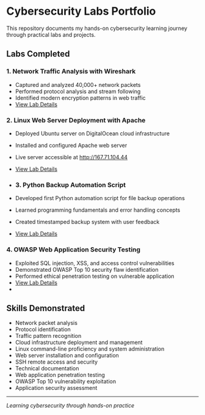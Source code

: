 # Cybersecurity Labs Portfolio

This repository documents my hands-on cybersecurity learning journey through practical labs and projects.

## Labs Completed

### 1. Network Traffic Analysis with Wireshark
- Captured and analyzed 40,000+ network packets
- Performed protocol analysis and stream following
- Identified modern encryption patterns in web traffic
- [View Lab Details](./wireshark-lab/)

### 2. Linux Web Server Deployment with Apache
- Deployed Ubuntu server on DigitalOcean cloud infrastructure
- Installed and configured Apache web server
- Live server accessible at http://167.71.104.44
- [View Lab Details](./linux-apache-lab/)

- ### 3. Python Backup Automation Script
- Developed first Python automation script for file backup operations
- Learned programming fundamentals and error handling concepts
- Created timestamped backup system with user feedback
- [View Lab Details](./python-backup-lab/)

### 4. OWASP Web Application Security Testing
- Exploited SQL injection, XSS, and access control vulnerabilities
- Demonstrated OWASP Top 10 security flaw identification
- Performed ethical penetration testing on vulnerable application
- [View Lab Details](./owasp-web-security-lab/)
- 
## Skills Demonstrated
- Network packet analysis
- Protocol identification  
- Traffic pattern recognition
- Cloud infrastructure deployment and management
- Linux command-line proficiency and system administration
- Web server installation and configuration
- SSH remote access and security
- Technical documentation
- Web application penetration testing
- OWASP Top 10 vulnerability exploitation
- Application security assessment

---
*Learning cybersecurity through hands-on practice*
